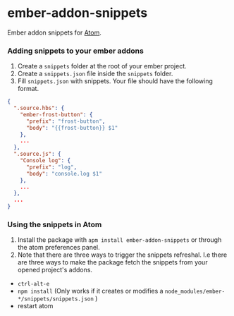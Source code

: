 # ember-addon-snippets

Ember addon snippets for [Atom](http://atom.io/).

### Adding snippets to your ember addons

1. Create a `snippets` folder at the root of your ember project.
2. Create a `snippets.json` file inside the `snippets` folder.
3. Fill `snippets.json` with snippets. Your file should have the following format.

```json
{
  ".source.hbs": {
    "ember-frost-button": {
      "prefix": "frost-button",
      "body": "{{frost-button}} $1"
    },
    ...
  },
  ".source.js": {
    "Console log": {
      "prefix": "log",
      "body": "console.log $1"
    },
    ...
  },
  ...
}
```

### Using the snippets in Atom

1. Install the package with `apm install ember-addon-snippets` or through the atom preferences panel.
2. Note that there are three ways to trigger the snippets refreshal. I.e there are three ways to make the package fetch the snippets from your opened project's addons.
  * `ctrl-alt-e`
  * `npm install` (Only works if it creates or modifies a `node_modules/ember-*/snippets/snippets.json`  )
  * restart atom


